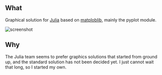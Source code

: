 ## What

Graphical solution for [Julia][] based on [matploblib][], mainly the pyplot
module.

![screenshot](https://github.com/autozimu/pyplot.jl/raw/screenshot/screenshot.png)

## Why

The Julia team seems to prefer graphics solutions that started from
ground up, and the standard solution has not been decided yet. I just
cannot wait that long, so I started my own.


[Julia]: http://julialang.org/ "The Julia Language"
[matploblib]: http://matplotlib.org/ "matplotlib"
